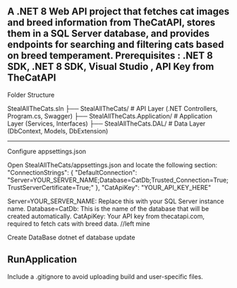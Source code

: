 A .NET 8 Web API project that fetches cat images and breed information from TheCatAPI, stores them in a SQL Server database, and provides endpoints for searching and filtering cats based on breed temperament.
Prerequisites : .NET 8 SDK, .NET 8 SDK, Visual Studio , API Key from TheCatAPI
---------------------------------------------------------------------------------------------------------------------------------------------------------------------------------------------------------------
Folder Structure

StealAllTheCats.sln
├── StealAllTheCats/             # API Layer (.NET Controllers, Program.cs, Swagger)
├── StealAllTheCats.Application/ # Application Layer (Services, Interfaces)
├── StealAllTheCats.DAL/         # Data Layer (DbContext, Models, DbExtension)

------------------------------------------------------------------------------------------------------------------------------------------------------------------------------------------------------------------

 Configure appsettings.json
 
Open StealAllTheCats/appsettings.json and locate the following section:
"ConnectionStrings": {
  "DefaultConnection": "Server=YOUR_SERVER_NAME;Database=CatDb;Trusted_Connection=True;TrustServerCertificate=True;"
},
"CatApiKey": "YOUR_API_KEY_HERE"

Server=YOUR_SERVER_NAME: Replace this with your SQL Server instance name.
Database=CatDb: This is the name of the database that will be created automatically.
CatApiKey: Your API key from thecatapi.com, required to fetch cats with breed data. //left mine

Create DataBase 
dotnet ef database update

RunApplication
-----------------------------------------------------------------------------------------------------------------------------------------------------------------------------------------------------------------------
Include a .gitignore to avoid uploading build and user-specific files.
